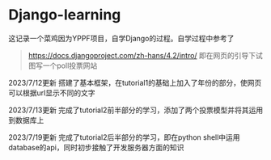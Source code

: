 # Django-learning
这记录一个菜鸡因为YPPF项目，自学Django的过程。自学过程中参考了
> https://docs.djangoproject.com/zh-hans/4.2/intro/
即在网页的引导下试图写一个poll投票网站

2023/7/12更新 搭建了基本框架，在tutorial1的基础上加入了年份的部分，使网页可以根据url显示不同的文字

2023/7/13更新 完成了tutorial2前半部分的学习，添加了两个投票模型并将其运用到数据库上

2023/7/19更新 完成了tutorial2后半部分的学习，即在python shell中运用database的api，同时初步接触了开发服务器方面的知识
